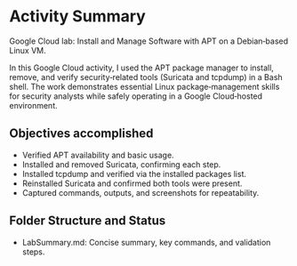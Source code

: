 # Activity Summary 

Google Cloud lab: Install and Manage Software with APT on a Debian‑based Linux VM.

In this Google Cloud activity, I used the APT package manager to install, remove, and verify security‑related tools (Suricata and tcpdump) in a Bash shell. The work demonstrates essential Linux package‑management skills for security analysts while safely operating in a Google Cloud‑hosted environment.

## Objectives accomplished

- Verified APT availability and basic usage.
- Installed and removed Suricata, confirming each step.
- Installed tcpdump and verified via the installed packages list.
- Reinstalled Suricata and confirmed both tools were present.
- Captured commands, outputs, and screenshots for repeatability.

## Folder Structure and Status

- LabSummary.md: Concise summary, key commands, and validation steps.

